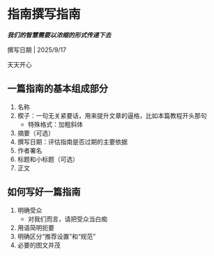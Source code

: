 # 指南撰写指南
***我们的智慧需要以浓缩的形式传递下去***

撰写日期 | 2025/9/17

天天开心

## 一篇指南的基本组成部分
1. 名称
2. 楔子：一句无关紧要话，用来提升文章的逼格，比如本篇教程开头那句
	- 特殊格式：加粗斜体
3. 摘要（可选）
4. 撰写日期：评估指南是否过期的主要依据
5. 作者署名
6. 标题和小标题（可选）
7. 正文

## 如何写好一篇指南
1. 明确受众
	- 对我们而言，请把受众当白痴
2. 用语简明扼要
3. 明确区分“推荐设置”和“规范”
4. 必要的图文并茂